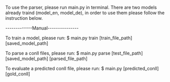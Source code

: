 To use the parser, please run main.py in terminal.
There are two models already traind (model_en, model_de), in order to use them please follow the instruction below.


-------------Manual---------------

To train a model, please run:
$ main.py train [train_file_path] [saved_model_path]

To parse a conll files, please run:
$ main.py parse [test_file_path] [saved_model_path] [parsed_file_path]

To evaluate a predicted conll file, please run:
$ main.py [predicted_conll] [gold_conll]